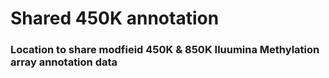 # Shared 450K annotation

### Location to share modfieid 450K & 850K Iluumina Methylation array annotation data  
